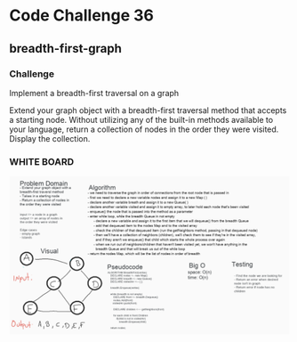 # Code Challenge 36
## breadth-first-graph


### Challenge

Implement a breadth-first traversal on a graph

Extend your graph object with a breadth-first traversal method that accepts a starting node. Without utilizing any of the built-in methods available to your language, return a collection of nodes in the order they were visited. Display the collection.


### WHITE BOARD
![breadth-first-graph](../../assets/BreadthFirst.png)